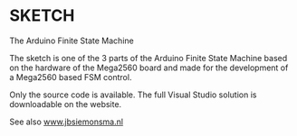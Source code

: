 # SKETCH
The Arduino Finite State Machine

The sketch is one of the 3 parts of the Arduino Finite State Machine
based on the hardware of the Mega2560 board and made for the development 
of a Mega2560 based FSM control.

Only the source code is available. The full Visual Studio solution is downloadable on the website.

See also www.jbsiemonsma.nl
